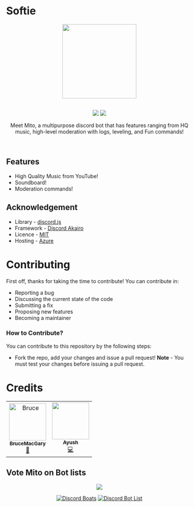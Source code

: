 # Softie
<div align="center">
<p align="center"><a href="https://softiebot.cf"><img src="https://cdn.discordapp.com/attachments/778908283875885067/803571790285766656/Softie.png" width="200"></a></p><br>
<a href="https://discord.gg/mDF5QPG"><img src="https://img.shields.io/discord/760480697122029608?style=for-the-badge"></a>
<a href="https://github.com/TheMitobot/Mito/blob/main/LICENSE"><img src="https://img.shields.io/github/license/mashape/apistatus.svg?style=for-the-badge"></a>
<p align="center">Meet Mito, a multipurpose discord bot that has features ranging from HQ music, high-level moderation with logs, leveling, and Fun commands!</p>
<br></div>

## Features 
- High Quality Music from YouTube! 
- Soundboard!
- Moderation commands!

## Acknowledgement
- Library - [discord.js](https://discord.js.org/)
- Framework - [Discord Akairo](https://discord-akairo.github.io/)
- Licence - [MIT](https://github.com/TheMitobot/Mito/blob/main/LICENSE)
- Hosting - [Azure](https://portal.azure.com)

# Contributing
First off, thanks for taking the time to contribute! You can contribute in:
- Reporting a bug
- Discussing the current state of the code
- Submitting a fix
- Proposing new features
- Becoming a maintainer

### How to Contribute?
You can contribute to this repository by the following steps: 
- Fork the repo, add your changes and issue a pull request!
**Note** - You must test your changes before issuing a pull request.

# Credits

<div align="center">
<table>
  <tr>
     <td align="center"><a href="https://github.com/BruceMacGary"><img src="https://images-ext-1.discordapp.net/external/8sGQRLXpbPVjBLqJy4WR20gnx7vKHsnR_qU2CTjFsIk/%3Fv%3D4/https/avatars1.githubusercontent.com/u/69719375" width="100px;" alt="Bruce"/><br /><sub><b>BruceMacGary</b></sub></a><br /><a href="https://github.com/BruceMacGary" title="Owner">👑</a></td>
     <td align="center"><a href="https://github.com/itsayushch"><img src="https://images-ext-2.discordapp.net/external/j6KzoUsLtEaz938SxxwxqMd25pgmoTUxxlwSyaUtrEw/%3Fv%3D4/https/avatars3.githubusercontent.com/u/57065963" width="100px;" alt=""/><br /><sub><b>Ayush</b></sub></a><br /><a href="https://github.com/itsayushch" title="Developer">💻</a></td>
     
  </tr>
  
</table>
</div>


## Vote Mito on Bot lists
<div align="center">
<a href="https://top.gg/bot/761469922563063818/vote">
   <img src="https://top.gg/api/widget/761469922563063818.svg">
</a>
<br>

[![Discord Boats](https://discord.boats/api/widget/761469922563063818)](https://discord.boats/bot/761469922563063818/vote)
[![Discord Bot List](https://discordbotlist.com/bots/761469922563063818/widget)](https://discordbotlist.com/bots/761469922563063818/upvote)

